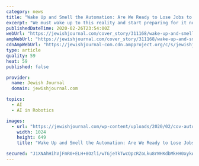 ```yaml
---
category: news
title: "Wake Up and Smell the Automation: Are We Ready to Lose Jobs to Robots?"
excerpt: "We must wake up to this reality and start preparing for it now. Automation could make people’s lives better ... Without physical or cognitive advantages over robots and AI, what will happen to workers? In his book “Homo Deus,” renowned Israeli scholar Yuval Harari writes, “In the twenty-first century, we might witness the creation ..."
publishedDateTime: 2020-02-26T23:54:00Z
webUrl: "https://jewishjournal.com/cover_story/311168/wake-up-and-smell-the-automation-are-we-ready-to-lose-jobs-to-robots/"
ampWebUrl: "https://jewishjournal.com/cover_story/311168/wake-up-and-smell-the-automation-are-we-ready-to-lose-jobs-to-robots/amp/"
cdnAmpWebUrl: "https://jewishjournal-com.cdn.ampproject.org/c/s/jewishjournal.com/cover_story/311168/wake-up-and-smell-the-automation-are-we-ready-to-lose-jobs-to-robots/amp/"
type: article
quality: 59
heat: 59
published: false

provider:
  name: Jewish Journal
  domain: jewishjournal.com

topics:
  - AI
  - AI in Robotics

images:
  - url: "https://jewishjournal.com/wp-content/uploads/2020/02/cov-automation1-1024x649.jpg"
    width: 1024
    height: 649
    title: "Wake Up and Smell the Automation: Are We Ready to Lose Jobs to Robots?"

secured: "J1XNAhHihVjFmR0+ELH+8Ozli/wTGjeTkTwcQpcRZoLku8rWHKdbMkHH0xykACfxzmZga0RS6kJol3Fd23At8hCatw/HGcGvstCu602EMpWxoiZ1M8rr76XUHvlivXg4W6UdEluPc+Ek9M4dtI5yJ4OBBh3exI96EE958glm3Sv22w4YlGGHlNJNJeWa6S+mzKv10S8jI4AhLgfuywmpRXGnPSWv+rp4z09XnPQLgOu/48aGqjiHJLMcZgLygPzKI9puDK14TBdfEcedIpDyRZKMfeONLwpERWWa317KwN3MTlka4bBMvnuPp8DNCoWR;UX+HSFg7nQ0DqVXEzaEOZg=="
---
```


